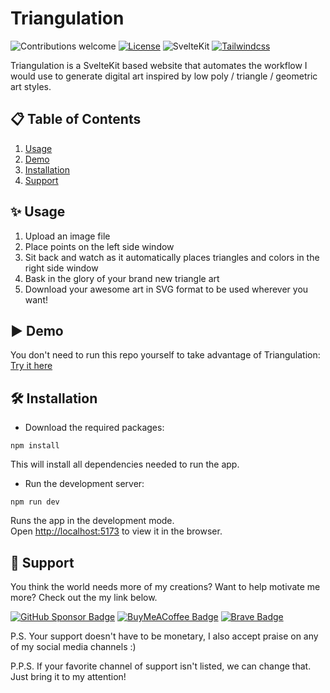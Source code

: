 # Triangulation

![Contributions welcome](https://img.shields.io/badge/contributions-welcome-orange.svg)
[![License](https://img.shields.io/badge/license-MIT-blue.svg)](https://opensource.org/licenses/MIT)
![SvelteKit](https://img.shields.io/badge/SvelteKit-%23f1413d.svg?style=flat&logo=svelte&logoColor=white)
[![Tailwindcss](https://img.shields.io/badge/Tailwindcss-CSS--Framework-%2338B2AC?logo=tailwindcss)](https://tailwindcss.com)

Triangulation is a SvelteKit based website that automates the workflow I would use to generate digital art inspired by low poly / triangle / geometric art styles.

## 📋 Table of Contents

1. [Usage](#Usage)
2. [Demo](#Demo)
3. [Installation](#Installation)
4. [Support](#Support)

## ✨ Usage

1. Upload an image file
2. Place points on the left side window
3. Sit back and watch as it automatically places triangles and colors in the right side window
4. Bask in the glory of your brand new triangle art
5. Download your awesome art in SVG format to be used wherever you want!

## ▶️ Demo

You don't need to run this repo yourself to take advantage of Triangulation: [Try it here](https://triangulation.tripleresolution.com/)

## 🛠️ Installation

- Download the required packages:

```
npm install
```

This will install all dependencies needed to run the app.

- Run the development server:

```
npm run dev
```

Runs the app in the development mode.\
Open [http://localhost:5173](http://localhost:5173) to view it in the browser.

## 🤑 Support

You think the world needs more of my creations? Want to help motivate me more? Check out the my link below.

[![GitHub Sponsor Badge](https://img.shields.io/badge/Sponsor-30363D?style=flat&logo=GitHub-Sponsors)](https://github.com/sponsors/Technickel-Dev)
[![BuyMeACoffee Badge](https://img.shields.io/badge/Buy_Me_A_Coffee-FFDD00?style=flat&logo=buy-me-a-coffee&logoColor=black)](https://www.buymeacoffee.com/pIvCSjDLo)
[![Brave Badge](https://img.shields.io/badge/BAT-FB542B?style=flat&logo=Brave&logoColor=white)](https://whatisbat.com/2018/12/19/how-to-tip-a-website-using-brave-bat/)

P.S. Your support doesn't have to be monetary, I also accept praise on any of my social media channels :)

P.P.S. If your favorite channel of support isn't listed, we can change that. Just bring it to my attention!
